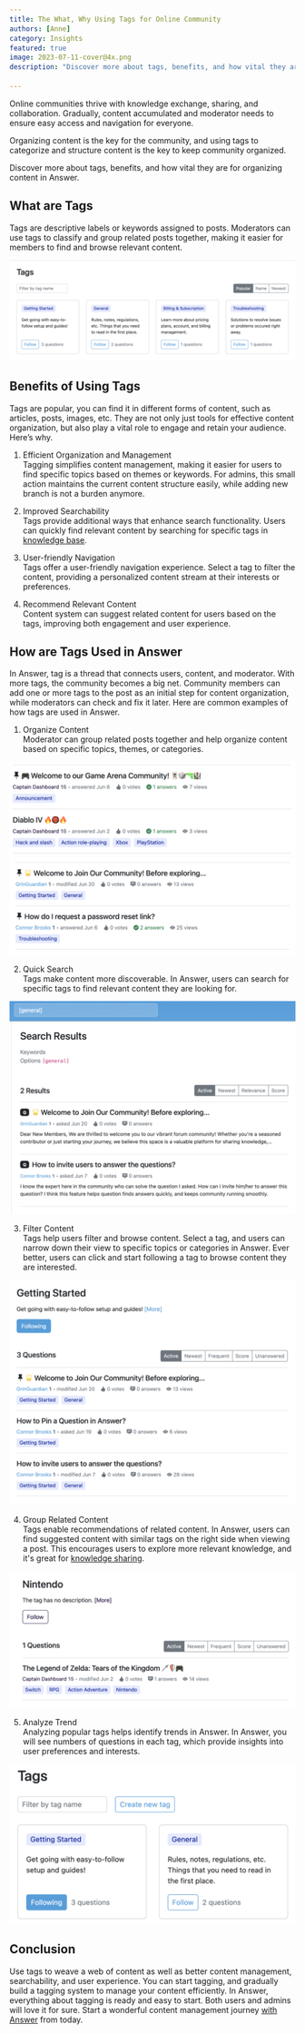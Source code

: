 ```yaml
---
title: The What, Why Using Tags for Online Community
authors: [Anne]
category: Insights
featured: true
image: 2023-07-11-cover@4x.png
description: "Discover more about tags, benefits, and how vital they are for organizing content in online community."

---
```


Online communities thrive with knowledge exchange, sharing, and collaboration. Gradually, content accumulated and moderator needs to ensure easy access and navigation for everyone. 

Organizing content is the key for the community, and using tags to categorize and structure content is the key to keep community organized. 

Discover more about tags, benefits, and how vital they are for organizing content in Answer.

## What are Tags
Tags are descriptive labels or keywords assigned to posts. Moderators can use tags to classify and group related posts together, making it easier for members to find and browse relevant content. 

![Tags in Answer](Tags.png)

## Benefits of Using Tags
Tags are popular, you can find it in different forms of content, such as articles, posts, images, etc. They are not only just tools for effective content organization, but also play a vital role to engage and retain your audience. Here’s why.

1. Efficient Organization and Management             
Tagging simplifies content management, making it easier for users to find specific topics based on themes or keywords. For admins, this small action maintains the current content structure easily, while adding new branch is not a burden anymore. 

2. Improved Searchability            
Tags provide additional ways that enhance search functionality. Users can quickly find relevant content by searching for specific tags in [knowledge base](../2023-05-30-everything-you-need-to-know-about-knowledge-base/index.md).

3. User-friendly Navigation                     
Tags offer a user-friendly navigation experience. Select a tag to filter the content, providing a personalized content stream at their interests or preferences.

4. Recommend Relevant Content                 
Content system can suggest related content for users based on the tags, improving both engagement and user experience. 

## How are Tags Used in Answer               
In Answer, tag is a thread that connects users, content, and moderator. With more tags, the community becomes a big net. Community members can add one or more tags to the post as an initial step for content organization, while moderators can check and fix it later. Here are common examples of how tags are used in Answer.

1. Organize Content            
Moderator can group related posts together and help organize content based on specific topics, themes, or categories. 

![Game Community Built with Answer](OrganizeContent1.png)
[![Support Community Built with Answer](OrganizeContent2.png)](../2023-07-05-how-to-build-a-help-center-with-your-users-and-answer/index.md)

2. Quick Search           
Tags make content more discoverable. In Answer, users can search for specific tags to find relevant content they are looking for.

![Quick Search](QuickSearch.png)

3. Filter Content                  
Tags help users filter and browse content. Select a tag, and users can narrow down their view to specific topics or categories in Answer. Ever better, users can click and start following a tag to browse content they are interested. 

![Filter Content](FilterContent.png)

4. Group Related Content              
Tags enable recommendations of related content. In Answer, users can find suggested content with similar tags on the right side when viewing a post. This encourages users to explore more relevant knowledge, and it's great for [knowledge sharing](../2023-06-20-how-to-improve-knowledge-sharing-with-answer/index.md).

![Group Related Content](GroupRelatedContent.png)

5. Analyze Trend                 
Analyzing popular tags helps identify trends in Answer. In Answer, you will see numbers of questions in each tag, which provide insights into user preferences and interests.

![Analyze Trends](AnalyzeTrends.png)

## Conclusion
Use tags to weave a web of content as well as better content management, searchability, and user experience. You can start tagging, and gradually build a tagging system to manage your content efficiently. In Answer, everything about tagging is ready and easy to start. Both users and admins will love it for sure. Start a wonderful content management journey [with Answer](https://answer.dev/docs/installation) from today. 